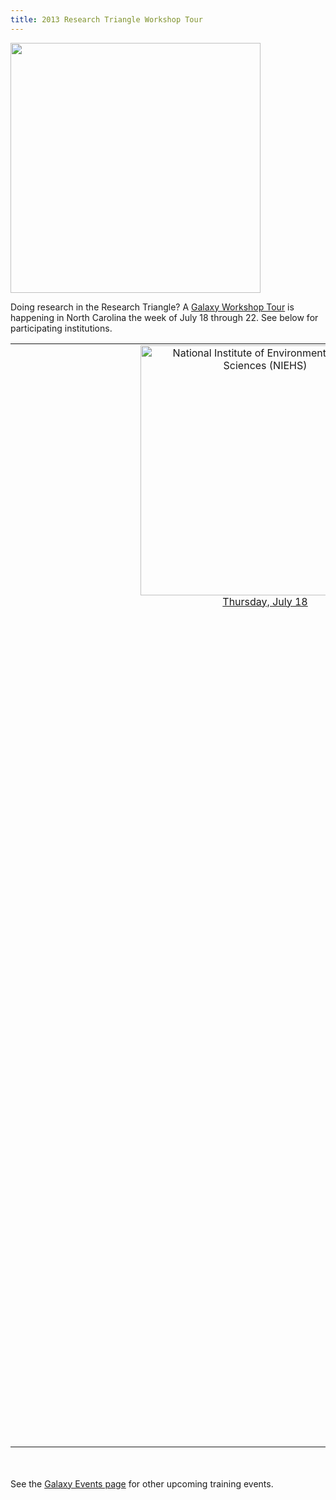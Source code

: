 ```yaml
---
title: 2013 Research Triangle Workshop Tour
---
```

<div class='center'><img src="/src/Images/Logos/RTGalaxyWorkshopTour2013.png" alt="" width="400px" /></div>



Doing research in the Research Triangle?  A [Galaxy Workshop Tour](/src/Events/index.md) is happening in North Carolina the week of July 18 through 22.  See below for participating institutions.


<table>
  <tr>
    <td colspan=4 style=" text-align: center; border: none;"> <a href='/src/Events/NIEHS2013/index.md'><img src="/src/Images/Logos/NIEHSLogoWideTrans.png" alt="National Institute of Environmental Health Sciences (NIEHS)" width="400" /></a> <br /> </strong><a href='/src/Events/NIEHS2013/index.md'>Thursday, July 18</a><strong><br /><br /><br /></td>
    <td colspan=3 style=" text-align: center; border: none;"> &nbsp; </td>
  </tr>
  <tr>
    <td colspan=1 style=" text-align: center; border: none;"> </td>
    <td colspan=4 style=" text-align: center; border: none;"> <a href='/src/Events/UNC2013/index.md'><img src="/src/Images/Logos/UNCLogo.png" alt="University of North Carolina Chapel Hill" width="400" /></a> <br /> </strong><a href='/src/Events/UNC2013/index.md'>Friday, July 19</a><strong><br /><br /><br /></td>
    <td colspan=2 style=" text-align: center; border: none;"> </td>
  </tr>
  <tr>
    <td colspan=2 style=" text-align: center; border: none;"> </td>
    <td colspan=4 style=" text-align: center; border: none;"> <a href='/src/gmod:2013_GMOD_Summer_School/index.md'><img src="/src/Images/Logos/GMODSummerSchool2013.png" alt="2013 GMOD Summer School" width="300" /></a><br /></strong><a href='http://gmod.org/wiki/2013_GMOD_Summer_School'>Friday July 19 through Tuesday July 23</a><strong><br />Application deadline is June 10 <br /><br /><br /></td>
    <td colspan=1 style=" text-align: center; border: none;"> </td>
  </tr>
  <tr>
    <td colspan=3 style=" text-align: center; border: none;"> </td>
    <td colspan=4 style=" text-align: center; border: none;"> <a href='/src/Events/NCSU2013/index.md'><img src="/src/Images/Logos/NCSULogoWideRed.png" alt="North Carolina State University" width="400" /></a><br /></strong><a href='/src/Events/NCSU2013/index.md'>Monday, July 22</a><strong><br />Workshop is full, but there is a waiting list </td>
  </tr>
</table>



<br /><br />
See the [Galaxy Events page](/src/Events/index.md) for other upcoming training events.
